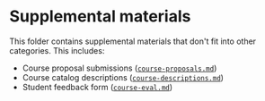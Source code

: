 # Supplemental materials

This folder contains supplemental materials that don't fit into other categories. This includes:
- Course proposal submissions ([`course-proposals.md`](https://github.com/helloitsclayton/data-literacy/blob/main/instructor/admin/course-proposals.md))
- Course catalog descriptions ([`course-descriptions.md`](https://github.com/helloitsclayton/data-literacy/blob/main/instructor/admin/course-descriptions.md))
- Student feedback form ([`course-eval.md`](https://github.com/helloitsclayton/data-literacy/blob/main/instructor/admin/course-eval.md))